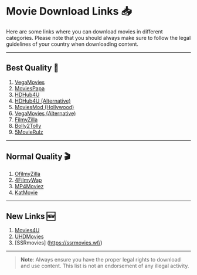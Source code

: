 # Movie Download Links 📥

Here are some links where you can download movies in different categories. Please note that you should always make sure to follow the legal guidelines of your country when downloading content.

---

## **Best Quality** 🎥

1. [VegaMovies](https://vegamovies.phd/)
2. [MoviesPapa](https://www.moviespapa.london/)
3. [HDHub4U](https://hdhub4u.tattoo/)
4. [HDHub4U (Alternative)](https://hdhub4u.capetown/)
5. [MoviesMod (Hollywood)](https://moviesmod.bid/movies/hollywood/)
6. [VegaMovies (Alternative)](https://vegamovies.as/)
7. [FilmyZilla](https://filmyzilla.olamovies.in/)
8. [Bolly2Tolly](https://www.bolly2tolly.net/)
9. [5MovieRulz](https://www.5movierulz.io/)

---

## **Normal Quality** 🎬

1. [OfilmyZilla](https://www.ofilmyzilla.firm.in/)
2. [4FilmyWap](https://www.4filmywap.com/)
3. [MP4Moviez](https://www.mp4moviez.camera/)
4. [KatMovie](https://katmovie.helpsarkari.com/choose-year.php)

---

## **New Links** 🆕

1. [Movies4U](https://movies4u.prof/)
2. [UHDMovies](https://uhdmovies.boo/)
3.  [SSRmovies]
(https://ssrmovies.wf/)


---

> **Note**: Always ensure you have the proper legal rights to download and use content. This list is not an endorsement of any illegal activity.
